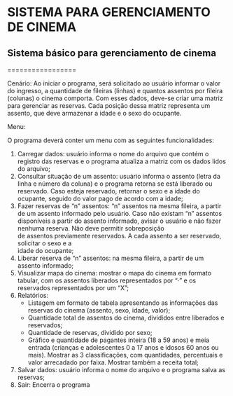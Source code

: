 # SISTEMA PARA GERENCIAMENTO DE CINEMA

## Sistema básico para gerenciamento de cinema

=================

Cenário: Ao iniciar o programa, será solicitado ao usuário informar o valor do ingresso, a 
quantidade  de  fileiras  (linhas)  e  quantos  assentos  por  fileira  (colunas)  o  cinema 
comporta. Com esses dados, deve-se criar uma matriz para gerenciar as reservas. Cada posição 
dessa matriz representa um assento, que deve armazenar a idade e o sexo do ocupante. 

Menu: 
 
O programa deverá conter um menu com as seguintes funcionalidades: 
 
1. Carregar dados: usuário informa o nome do arquivo que contém o registro das reservas e 
o programa atualiza a matriz com os dados lidos do arquivo; 
2. Consultar situação de um assento: usuário informa o assento (letra da linha e número da 
coluna) e o programa retorna se está liberado ou reservado. Caso esteja reservado, retornar 
o sexo e a idade do ocupante, seguido do valor pago de acordo com a idade; 
3. Fazer reservas de “n” assentos: “n” assentos na mesma fileira, a partir de um assento 
informado pelo usuário. Caso não existam “n” assentos disponíveis a partir do assento 
informado, avisar o usuário e não fazer nenhuma reserva. Não deve permitir sobreposição  
de  assentos  previamente  reservados.  A  cada  assento  a  ser  reservado,  solicitar  o  sexo  e  a  
idade do ocupante; 
4. Liberar reserva de “n” assentos: na mesma fileira, a partir de um assento informado; 
5. Visualizar  mapa  do  cinema:  mostrar  o  mapa  do  cinema  em  formato  tabular,  com  os 
assentos liberados representados por “·” e os reservados representados por um “X”; 
6. Relatórios:
   - Listagem em formato de tabela apresentando as informações das reservas do cinema 
   (assento, sexo, idade, valor); 
   - Quantidade total de assentos do cinema, divididos entre liberados e reservados; 
   - Quantidade de reservas, dividido por sexo; 
   - Gráfico e quantidade de pagantes inteira (18 a 59 anos) e meia entrada (crianças e 
   adolescentes 0 a 17 anos e idosos 60 anos ou mais). Mostrar as 3 classificações, com 
   quantidades, percentuais e valor arrecadado por faixa. Mostrar também a receita 
   total; 
7. Salvar dados: usuário informa o nome do arquivo e o programa salva as reservas; 
8. Sair: Encerra o programa